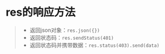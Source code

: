 # res的响应方法
>* 返回json对象：```res.json({})```  
>* 返回状态码：```res.sendStatus(401)```  
>* 返回状态码并携带数据：```res.status(403).send(data)```  
